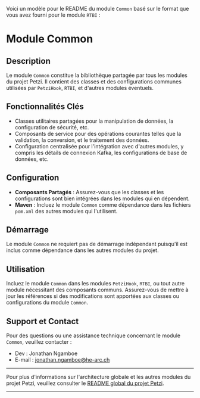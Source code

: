 Voici un modèle pour le README du module `Common` basé sur le format que vous avez fourni pour le module `RTBI` :
# Module Common

## Description
Le module `Common` constitue la bibliothèque partagée par tous les modules du projet Petzi. Il contient des classes et des configurations communes utilisées par `PetziHook`, `RTBI`, et d'autres modules éventuels.

## Fonctionnalités Clés
- Classes utilitaires partagées pour la manipulation de données, la configuration de sécurité, etc.
- Composants de service pour des opérations courantes telles que la validation, la conversion, et le traitement des données.
- Configuration centralisée pour l'intégration avec d'autres modules, y compris les détails de connexion Kafka, les configurations de base de données, etc.

## Configuration
- **Composants Partagés** : Assurez-vous que les classes et les configurations sont bien intégrées dans les modules qui en dépendent.
- **Maven** : Incluez le module `Common` comme dépendance dans les fichiers `pom.xml` des autres modules qui l'utilisent.

## Démarrage
Le module `Common` ne requiert pas de démarrage indépendant puisqu'il est inclus comme dépendance dans les autres modules du projet.

## Utilisation
Incluez le module `Common` dans les modules `PetziHook`, `RTBI`, ou tout autre module nécessitant des composants communs. Assurez-vous de mettre à jour les références si des modifications sont apportées aux classes ou configurations du module `Common`.

## Support et Contact
Pour des questions ou une assistance technique concernant le module `Common`, veuillez contacter :
- Dev : Jonathan Ngamboe
- E-mail : jonathan.ngamboe@he-arc.ch

---

Pour plus d'informations sur l'architecture globale et les autres modules du projet Petzi, veuillez consulter le [README global du projet Petzi](https://github.com/Jonathanngamboe/petzi).

---

